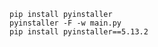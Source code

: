 ```angular2html
pip install pyinstaller
pyinstaller -F -w main.py
pip install pyinstaller==5.13.2
```